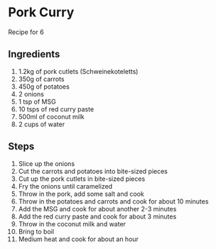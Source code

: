# Pork Curry
Recipe for 6
## Ingredients
1. 1.2kg of pork cutlets (Schweinekoteletts)
2. 350g of carrots
3. 450g of potatoes
4. 2 onions
5. 1 tsp of MSG
6. 10 tsps of red curry paste
7. 500ml of coconut milk
8. 2 cups of water

## Steps
1. Slice up the onions
2. Cut the carrots and potatoes into bite-sized pieces
3. Cut up the pork cutlets in bite-sized pieces
4. Fry the onions until caramelized
5. Throw in the pork, add some salt and cook
6. Throw in the potatoes and carrots and cook for about 10 minutes
7. Add the MSG and cook for about another 2-3 minutes
8. Add the red curry paste and cook for about 3 minutes
9. Throw in the coconut milk and water
10. Bring to boil
11. Medium heat and cook for about an hour
